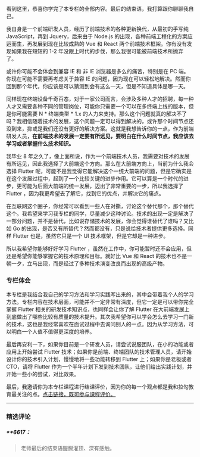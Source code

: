 <p data-nodeid="195132">看到这里，恭喜你学完了本专栏的全部内容。最后的结束语，我打算跟你聊聊我自己。</p>


<p data-nodeid="195029">我自身是一个前端研发人员，经历了前端技术的各种更新换代，从最初的手写纯 JavaScript，再到 Jquery，后来由于 Node.js 的出现，各种前端工程化的方案应运而生，再发展到现在比较成熟的 Vue 和 React 两个前端技术框架。你有没有发现如果我在短短的 1-2 年没跟上时代的步伐，那么我很可能被前端技术所抛弃了。</p>
<p data-nodeid="195030">或许你可能不会体会到兼容 IE 和 非 IE 浏览器是多么的痛苦，特别是在 PC 端。你现在可能不需要再考虑关于兼容 IE 的问题，因为现在可以轻松地解决。然而你回到那个年代，你应该是可以猜测到会有这么一天，但是不知道具体是哪一天。</p>
<p data-nodeid="195031">同样现在终端设备千奇百态，对于一家公司而言，会涉及多种人才的招聘，每一种人才又需要各种不同的管理岗位，可能你只需要一个可以在多终端上线的版本，但是你可能需要 N * 终端类型 * 1.x 的人力来支持。那么这个问题就真的解决不了吗？我相信随着技术的发展，这个问题一定可以得到解决的，或许那个时间节点还没到来，抑或是我们还没有更好的解决方案。这就是我想告诉你的一点，作为前端研发人员，<strong data-nodeid="195051">在前端技术的发展一定要有所远见，要明白在什么时间节点，我应该去学习或者掌握什么技术知识。</strong></p>
<p data-nodeid="195032">我毕业 8 年之久了，像上面所说，作为一个前端技术人员，我需要对技术的发展有所远见，因此我选择了大前端这个方向。那么在大前端方向上，当前为什么我会选择 Flutter 呢，可能不是我觉得它能解决这个一统大前端的问题，但是它确实是在这个发展过程中，起到了一个比较关键的进步作用。它可以算是一个时代的进步，更可能为后面大前端的统一发展，迈出了非常重要的一步，所以我选择了 Flutter ，因为我更希望去了解它，找到它的优点，并解决它的痛点。</p>
<p data-nodeid="195033">在互联网这个圈子，你经常可以看到一些人在对撕，讨论这个替代那个，那个替代这个。我希望来学习我专栏的同学，尽量减少这种讨论。技术的出现一定是解决了一部分问题，并不是替代，比如说存储技术的发展，你会觉得谁替代了谁吗？又比如 Go 的出现，是否又有所替代？然而都没有，只是说给技术者提供更多选择。同样 Flutter 也是，虽然它只是一个 UI 技术框架，但是它却是一种进步。</p>
<p data-nodeid="195034">所以我希望你能够好好学习 Flutter ，虽然在工作中，你可能暂时还不会应用，但还是希望你能够掌握它的技术原理和目标。就好比 Vue 和 React 的技术也不是一朝一夕，立马出现，而是经过了多种技术演变改良而出现的高级产物。</p>
<h3 data-nodeid="195035">专栏体会</h3>
<p data-nodeid="195036">本专栏是我结合我自己的学习方法和学习实践写出来的，其中会带着我个人的学习方法。专栏内容在技术层面，可能并不一定非常有深度，但它一定是可以带你完全掌握 Flutter 相关的研发技术知识点，也同样会让你了解 Flutter 在大前端发展上到底做出了哪些比较有质量的技术提升。其次我希望你可以学会怎么去学习一门新的技术，这也是我经常喜欢在面试过程中去询问别人的一点。因为从学习方法，可以明白一个人值不值得更深度的培养。</p>
<p data-nodeid="195037">最后再安利一下，如果你目前是一个研发人员，请尝试说服团队，在小的功能或者应用上开始尝试 Flutter 技术；如果你是前端、终端团队的技术管理人员，请开始设计你的技术引入计划，慢慢地将一些功能转移到 Flutter 上；如果你是老板或者 CTO，请将 Flutter 作为一个半年计划下发到技术团队，让他们给出实践计划，并开始一些小的尝试，对比效果。</p>
<p data-nodeid="195038">最后，我邀请你为本专栏课程进行结课评价，因为你的每一个观点都是我和拉勾教育最关注的点。<a href="https://wj.qq.com/s2/6901229/2773" data-nodeid="195061">点击链接，既可参与课程评价。</a></p>

---

### 精选评论

##### **6617：
> 老师最后的结束语醍醐灌顶、深有感触。

